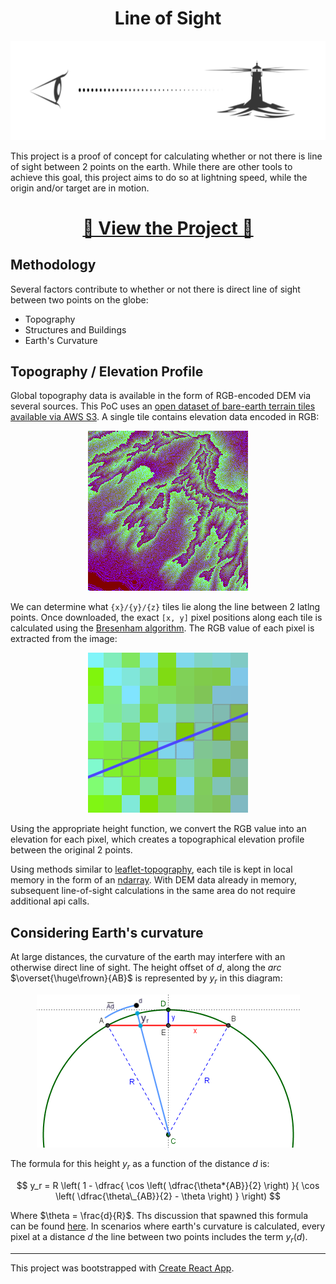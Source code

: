 <p align="center">
  <h1 align="center">Line of Sight</h1>
</p>
<p align="center">
  <img src="./images/line-of-sight-logo-sm.png" />
</p>

This project is a proof of concept for calculating whether or not there is line of sight between 2 points on the earth. While there are other tools to achieve this goal, this project aims to do so at lightning speed, while the origin and/or target are in motion.

<h1 align="center"><a href="https://slutske22.github.io/line-of-sight/" target="_blank">👀 View the Project 👀</a></h1>


## Methodology

Several factors contribute to whether or not there is direct line of sight between two points on the globe:

- Topography
- Structures and Buildings
- Earth's Curvature

## Topography / Elevation Profile

Global topography data is available in the form of RGB-encoded DEM via several sources. This PoC uses an [open dataset of bare-earth terrain tiles available via AWS S3](https://registry.opendata.aws/terrain-tiles/). A single tile contains elevation data encoded in RGB:

<p align="center">
<img src="./images/tile-1.png" />
</p>

We can determine what `{x}/{y}/{z}` tiles lie along the line between 2 latlng points. Once downloaded, the exact `[x, y]` pixel positions along each tile is calculated using the [Bresenham algorithm](https://en.wikipedia.org/wiki/Bresenham%27s_line_algorithm). The RGB value of each pixel is extracted from the image:

<p align="center">
<img src="./images/tile-3.png" />
</p>

Using the appropriate height function, we convert the RGB value into an elevation for each pixel, which creates a topographical elevation profile between the original 2 points.

Using methods similar to [leaflet-topography](https://github.com/slutske22/leaflet-topography#cacheing-tiles), each tile is kept in local memory in the form of an [ndarray](https://github.com/scijs/ndarray). With DEM data already in memory, subsequent line-of-sight calculations in the same area do not require additional api calls.

## Considering Earth's curvature

At large distances, the curvature of the earth may interfere with an otherwise direct line of sight. The height offset of $d$, along the _arc_ $\overset{\huge\frown}{AB}$ is represented by $y_r$ in this diagram:

<p align="center">
<img src="./images/earth-diagram.png" />
</p>

The formula for this height $y_r$ as a function of the distance $d$ is:

$$ y_r = R \left( 1 - \dfrac{ \cos \left( \dfrac{\theta*{AB}}{2} \right) }{ \cos \left( \dfrac{\theta\_{AB}}{2} - \theta \right) } \right) $$

Where $\theta = \frac{d}{R}$. Ths discussion that spawned this formula can be found [here](https://math.stackexchange.com/questions/4653429/height-of-circle-bulge-along-given-arc/4653616). In scenarios where earth's curvature is calculated, every pixel at a distance $d$ the line between two points includes the term $y_r(d)$.

---

This project was bootstrapped with [Create React App](https://github.com/facebook/create-react-app).

